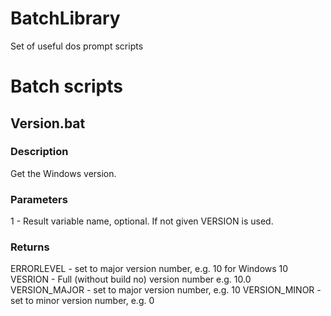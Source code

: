 # BatchLibrary
Set of useful dos prompt scripts





Batch scripts
=============


Version.bat
-----------

### Description
Get the Windows version.

### Parameters
1 - Result variable name, optional. If not given VERSION is used.

### Returns
ERRORLEVEL    - set to major version number, e.g. 10 for Windows 10
VESRION       - Full (without build no) version number e.g. 10.0
VERSION_MAJOR - set to major version number, e.g. 10
VERSION_MINOR - set to minor version number, e.g. 0

